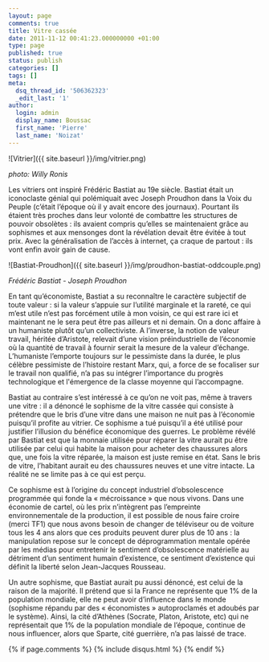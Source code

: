 ```yaml
---
layout: page
comments: true
title: Vitre cassée
date: 2011-11-12 00:41:23.000000000 +01:00
type: page
published: true
status: publish
categories: []
tags: []
meta:
  dsq_thread_id: '506362323'
  _edit_last: '1'
author:
  login: admin
  display_name: Boussac
  first_name: 'Pierre'
  last_name: 'Noizat'
---
```


![Vitrier]({{ site.baseurl }}/img/vitrier.png)

_photo: Willy Ronis_

Les vitriers ont inspiré Frédéric Bastiat au 19e siècle. Bastiat était un iconoclaste génial qui polémiquait avec Joseph Proudhon dans la Voix du Peuple (c’était l’époque où il y avait encore des journaux). Pourtant ils étaient très proches dans leur volonté de combattre les structures de pouvoir obsolètes : ils avaient compris qu’elles se maintenaient grâce au sophismes et aux mensonges dont la révélation devait être évitée à tout prix. Avec la généralisation de l’accès à internet, ça craque de partout : ils vont enfin avoir gain de cause.

![Bastiat-Proudhon]({{ site.baseurl }}/img/proudhon-bastiat-oddcouple.png)

_Frédéric Bastiat - Joseph Proudhon_

En tant qu’économiste, Bastiat a su reconnaître le caractère subjectif de toute valeur : si la valeur s’appuie sur l’utilité marginale et la rareté, ce qui m’est utile n’est pas forcément utile à mon voisin, ce qui est rare ici et maintenant ne le sera peut être pas ailleurs et ni demain. On a donc affaire à un humaniste plutôt qu’un collectiviste. A l’inverse, la notion de valeur travail, héritée d’Aristote, relevait d’une vision préindustrielle de l’économie où la quantité de travail à fournir serait la mesure de la valeur d’échange. L’humaniste l’emporte toujours sur le pessimiste dans la durée, le plus célèbre pessimiste de l’histoire restant Marx, qui, a force de se focaliser sur le travail non qualifié, n’a pas su intégrer l’importance du progrès technologique et l'émergence de la classe moyenne qui l’accompagne.

Bastiat au contraire s’est intéressé à ce qu’on ne voit pas, même à travers une vitre : il a dénoncé le sophisme de la vitre cassée qui consiste à prétendre que le bris d’une vitre dans une maison ne nuit pas à l’économie puisqu’il profite au vitrier. Ce sophisme a tué puisqu’il a été utilisé pour justifier l’illusion du bénéfice économique des guerres. Le problème révélé par Bastiat est que la monnaie utilisée pour réparer la vitre aurait pu être utilisée par celui qui habite la maison pour acheter des chaussures alors que, une fois la vitre réparée, la maison est juste remise en état. Sans le bris de vitre, l’habitant aurait eu des chaussures neuves et une vitre intacte. La réalité ne se limite pas à ce qui est perçu.

Ce sophisme est à l’origine du concept industriel d’obsolescence programmée qui fonde la « mécroissance » que nous vivons. Dans une économie de cartel, où les prix n’intègrent pas l’empreinte environnementale de la production, il est possible de nous faire croire (merci TF1) que nous avons besoin de changer de téléviseur ou de voiture tous les 4 ans alors que ces produits peuvent durer plus de 10 ans : la manipulation repose sur le concept de déprogrammation mentale opérée par les médias pour entretenir le sentiment d’obsolescence matérielle au détriment d’un sentiment humain d’existence, ce sentiment d’existence qui définit la liberté selon Jean-Jacques Rousseau.

Un autre sophisme, que Bastiat aurait pu aussi dénoncé, est celui de la raison de la majorité. Il prétend que si la France ne représente que 1% de la population mondiale, elle ne peut avoir  d’influence dans le monde (sophisme répandu par des « économistes » autoproclamés et adoubés par le système). Ainsi, la cité d’Athènes (Socrate, Platon, Aristote, etc) qui ne représentait que 1% de la population mondiale de l’époque, continue de nous influencer, alors que Sparte, cité guerrière, n’a pas laissé de trace.

{% if page.comments %}
	{% include disqus.html %}
{% endif %}
